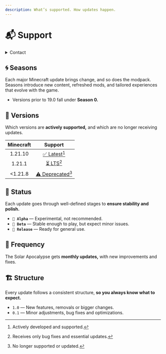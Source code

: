 ```yaml
---
description: What’s supported. How updates happen.
---
```


# 📬 Support

<details>

<summary>Contact</summary>

Talk to our team for anything you need. **It's simple.**\
💬 [Discord](https://discord.gg/XGGtydHrSb)\
⚙ [Github](https://github.com/seriousfreezing/the-solar-apocalypse)

</details>

## 🌀 Seasons

Each major Minecraft update brings change, and so does the modpack. Seasons introduce new content, refreshed mods, and tailored experiences that evolve with the game.

* Versions prior to 19.0 fall under **Season 0.**

## 🔢 Versions

Which versions are **actively supported,** and which are no longer receiving updates.

| Minecraft |                 Support                 |
| :-------: | :-------------------------------------: |
|  1.21.10  |    [✅ Latest](#user-content-fn-1)[^1]   |
|   1.21.1  |     [⏳ LTS](#user-content-fn-2)[^2]     |
|  <1.21.8  | [⚠️ Deprecated](#user-content-fn-3)[^3] |

## 🚦 Status

Each update goes through well-defined stages to **ensure stability and polish.**

* **`🧪 Alpha`** — Experimental, not recommended.
* **`🔧 Beta`** — Stable enough to play, but expect minor issues.
* **`🚀 Release`** — Ready for general use.

## 🔄 Frequency <a href="#frequency" id="frequency"></a>

The Solar Apocalypse gets **monthly updates,** with new improvements and fixes.

## 🏗 Structure <a href="#structure" id="structure"></a>

Every update follows a consistent structure, **so you always know what to expect.**

* `1.0` — New features, removals or bigger changes.
* `0.1` — Minor adjustments, bug fixes and optimizations.

[^1]: Actively developed and supported.

[^2]: Receives only bug fixes and essential updates.

[^3]: No longer supported or updated.
